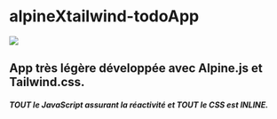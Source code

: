 # alpineXtailwind-todoApp
![](https://caffeinecreations.ca/imager/uploads/blog/20320/alpine-plus-tailwind_b4afd5938494bdf3fa5c0c6765d37025.jpg)

## App très légère développée avec Alpine.js et Tailwind.css. 
##### TOUT le JavaScript assurant la réactivité et TOUT le CSS est INLINE.
